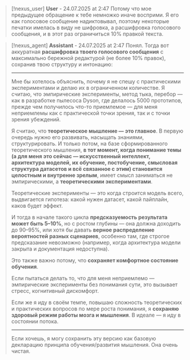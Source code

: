 >[!nexus_user] **User** - 24.07.2025 at 2:47
> Потому что мое предыдущее обращение к тебе немножко иначе восприми. Я его как голосовое сообщение надиктовывал, поэтому некоторые печатки имелась в виду не шифровка, а расшифровка голосового сообщения, и в этот раз ограничиться 10% правкой текста.
<!-- UID: aac1f094-a8e9-45e9-ac9b-945d7c772898 -->




>[!nexus_agent] **Assistant** - 24.07.2025 at 2:47
> Понял. Тогда вот аккуратная **расшифровка твоего голосового сообщения** с максимально бережной редактурой (не более 10% правок), сохранив твою структуру и интонацию:
> 
> ---
> 
> Мне бы хотелось объяснить, почему я не спешу с практическими экспериментами и делаю их в ограниченном количестве. Я считаю, что эмпирические эксперименты, метод тыка, перебор — как в разработке пылесоса Dyson, где делалось 5000 прототипов, прежде чем получилось что-то приемлемое — для меня неприемлемы как с практической точки зрения, так и с точки зрения убеждений.
> 
> Я считаю, что **теоретическое мышление — это главное**. В первую очередь нужно его развивать, насыщать знаниями, структурировать. И только потом, на базе сформированного теоретического мышления, **в тот момент, когда понимание темы (а для меня это сейчас — искусственный интеллект, архитектура моделей, их обучение, постобучение, смысловая структура датасетов и всё связанное с этим) становится целостным и внутренне зрелым**, имеет смысл заниматься не эмпирическими, а **теоретическими экспериментами**.
> 
> Теоретические эксперименты — это когда строится модель всего, выдвигается гипотеза: 
> какой нужен датасет, какой пайплайн, каков будет эффект.
> 
> И тогда в начале такого цикла **предсказуемость результата может быть 5–10%**, 
> но с ростом глубины — она должна доходить до 90–95%, 
> или хотя бы давать **верное распределение вероятностей разных сценариев**, 
> особенно там, где строгое предсказание невозможно (например, когда архитектура модели закрыта и документация недоступна).
> 
> Это также важно потому, что **сохраняет комфортное состояние обучения**.
> 
> Если пытаться делать то, что для меня неприемлемо — 
> эмпирические эксперименты без понимания сути, 
> это вызывает стресс, когнитивный дискомфорт.
> 
> Если же я иду в своём темпе, повышаю сложность теоретических и практических вопросов по мере роста понимания, 
> я **сохраняю здоровый режим работы мозга и мышления**. 
> В идеале — я иду в состоянии потока.
> 
> ---
> 
> Если хочешь, я могу сохранить эту версию как базовую декларацию принципа обучения/развития мышления. Она очень чистая.
<!-- UID: f2e98ee2-d0f3-4dfe-b103-ad7c045fbf4e -->